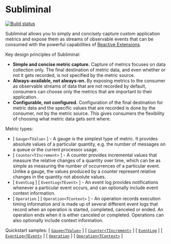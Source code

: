 # Subliminal

[![Build status](https://ci.appveyor.com/api/projects/status/cj2r5qjt5b88u1y2/branch/master?svg=true)](https://ci.appveyor.com/project/rob-earwaker/subliminal/branch/master)

Subliminal allows you to simply and concisely capture custom application metrics and expose them as streams of observable events that can be consumed with the powerful capabilities of [Reactive Extensions](https://github.com/dotnet/reactive).

Key design principles of Subliminal:

- **Simple and concise metric capture.** Capture of metrics focuses on data collection only. The final destination of metric data, and even whether or not it gets recorded, is not specified by the metric source.
- **Always-available, not always-on.** By exposing metrics to the consumer as observable streams of data that are not recorded by default, consumers can choose only the metrics that are important to their application.
- **Configurable, not configured.** Configuration of the final destination for metric data and the specific values that are recorded is done by the consumer, not by the metric source. This gives consumers the flexibility of choosing what metric data gets sent where.

Metric types:

- [ `Gauge<TValue>` ] - A gauge is the simplest type of metric. It provides absolute values of a particular quantity, e.g. the number of messages on a queue or the current processor usage.
- [ `Counter<TIncrement>` ] - A counter provides incremental values that measure the relative changes of a quantity over time, which can be as simple as measuring the number of occurrences of a particular event. Unlike a gauge, the values produced by a counter represent relative changes in the quantity not absolute values.
- [ `EventLog` ] [ `EventLog<TEvent>` ] - An event log provides notifications whenever a particular event occurs, and can optionally include event context information.
- [ `Operation` ] [ `Operation<TContext>` ] - An operation records execution timing information and is made up of several different event logs that record when an operation is started, completed, canceled or ended. An operation ends when it is either canceled or completed. Operations can also optionally include context information.

Quickstart samples:
[ [`Gauge<TValue>`](Subliminal.Sample.Api/QuickstartGaugeTValue.cs) ]
[ [`Counter<TIncrement>`](Subliminal.Sample.Api/QuickstartCounterTIncrement.cs) ]
[ [`EventLog`](Subliminal.Sample.Api/QuickstartEventLog.cs) ]
[ [`EventLog<TEvent>`](Subliminal.Sample.Api/QuickstartEventLogTEvent.cs) ]
[ [`Operation`](Subliminal.Sample.Api/QuickstartOperation.cs) ]
[ [`Operation<TContext>`](Subliminal.Sample.Api/QuickstartOperationTContext.cs) ]
